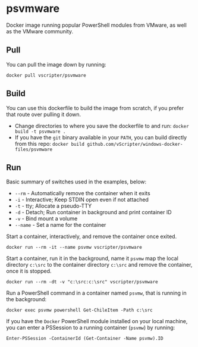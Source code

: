 # psvmware
Docker image running popular PowerShell modules from VMware, as well as the VMware community.


## Pull
You can pull the image down by running:

`docker pull vscripter/psvmware`

## Build
You can use this dockerfile to build the image from scratch, if you prefer that route over pulling it down.

* Change directories to where you save the dockerfile to and run:
  `docker build -t psvmware .`
* If you have the `git` binary available in your `PATH`, you can build directly from this repo:
  `docker build github.com/vScripter/windows-docker-files/psvmware`

## Run
Basic summary of switches used in the examples, below:
* `--rm` - Automatically remove the container when it exits
* `-i` - Interactive; Keep STDIN open even if not attached
* `-t` - tty; Allocate a pseudo-TTY
* `-d` - Detach; Run container in background and print container ID
* `-v` - Bind mount a volume
* `--name` - Set a name for the container

Start a container, interactively, and remove the container once exited.

  `docker run --rm -it --name psvmw vscripter/psvmware`

Start a container, run it in the background, name it `psvmw` map the local directory `c:\src` to the container directory `c:\src` and remove the container, once it is stopped.

  `docker run --rm -dt -v "c:\src:c:\src" vscripter/psvmware`

Run a PowerShell command in a container named `psvmw`, that is running in the background:

  `docker exec psvmw powershell Get-ChileItem -Path c:\src`

If you have the `Docker` PowerShell module installed on your local machine, you can enter a PSSession to a running container (`psvmw`) by running:

  `Enter-PSSession -ContainerId (Get-Container -Name psvmw).ID`


